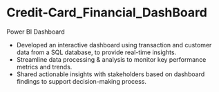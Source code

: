 # Credit-Card_Financial_DashBoard
Power BI Dashboard

* Developed an interactive dashboard using transaction and customer data from a SQL database, to provide real-time insights.
* Streamline data processing & analysis to monitor key performance metrics and trends.
* Shared actionable insights with stakeholders based on dashboard findings to support decision-making process.

~~~Harshvardhan Gandharv


